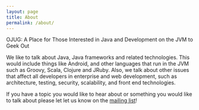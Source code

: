 ```yaml
---
layout: page
title: About
permalink: /about/
---
```


OJUG: A Place for Those Interested in Java and Development on the JVM to Geek Out

We like to talk about Java, Java frameworks and related technologies. This would include things like Android, and other languages that run in the JVM such as Groovy, Scala, Clojure and JRuby. Also, we talk about other issues that affect all developers in enterprise and web development, such as architecture, testing, security, scalability, and front end technologies.

If you have a topic you would like to hear about or something you would like to talk about please let let us know on the [mailing list](https://groups.google.com/forum/#!forum/omaha-java-users-group)!
